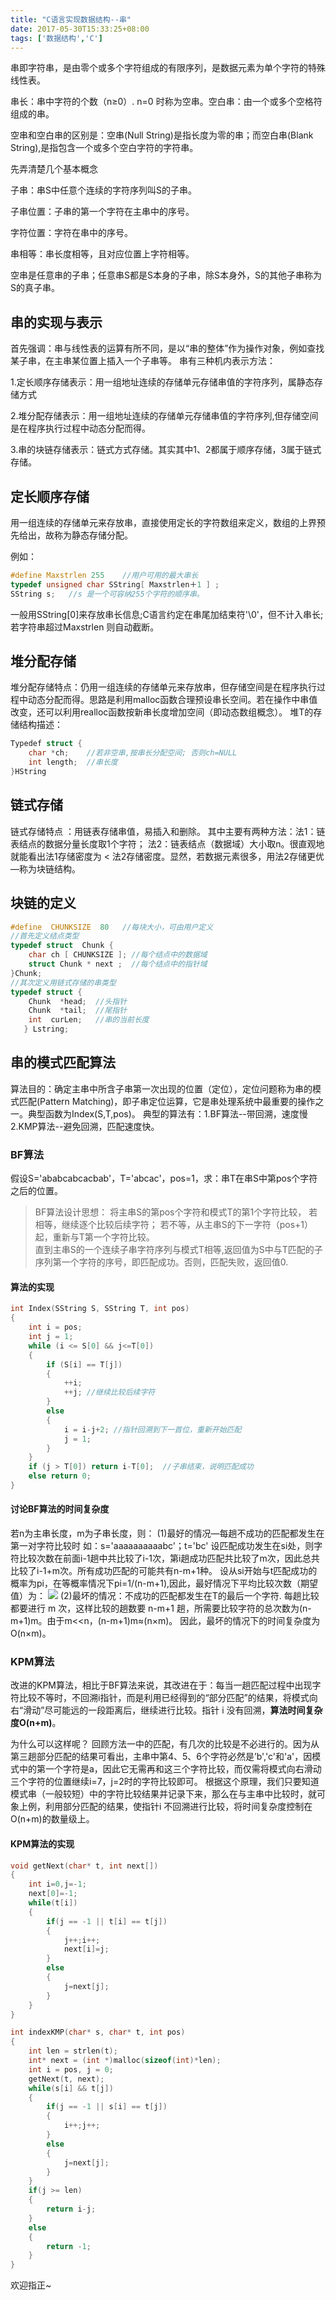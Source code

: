 ```yaml
---
title: "C语言实现数据结构--串"
date: 2017-05-30T15:33:25+08:00
tags: ['数据结构','C']
---
```

串即字符串，是由零个或多个字符组成的有限序列，是数据元素为单个字符的特殊线性表。

串长：串中字符的个数（n≥0）. n=0 时称为空串。空白串：由一个或多个空格符组成的串。

空串和空白串的区别是：空串(Null String)是指长度为零的串；而空白串(Blank String),是指包含一个或多个空白字符的字符串。

<!--more-->

先弄清楚几个基本概念

子串：串S中任意个连续的字符序列叫S的子串。

子串位置：子串的第一个字符在主串中的序号。

字符位置：字符在串中的序号。

串相等：串长度相等，且对应位置上字符相等。

空串是任意串的子串；任意串S都是S本身的子串，除S本身外，S的其他子串称为S的真子串。

## 串的实现与表示
首先强调：串与线性表的运算有所不同，是以“串的整体”作为操作对象，例如查找某子串，在主串某位置上插入一个子串等。
串有三种机内表示方法：

1.定长顺序存储表示：用一组地址连续的存储单元存储串值的字符序列，属静态存储方式

2.堆分配存储表示：用一组地址连续的存储单元存储串值的字符序列,但存储空间是在程序执行过程中动态分配而得。

3.串的块链存储表示：链式方式存储。其实其中1、2都属于顺序存储，3属于链式存储。

## 定长顺序存储
用一组连续的存储单元来存放串，直接使用定长的字符数组来定义，数组的上界预先给出，故称为静态存储分配。

例如：
```C
#define Maxstrlen 255    //用户可用的最大串长
typedef unsigned char SString[ Maxstrlen＋1 ] ;   
SString s;   //s 是一个可容纳255个字符的顺序串。
```
一般用SString[0]来存放串长信息;C语言约定在串尾加结束符'\0'，但不计入串长;若字符串超过Maxstrlen 则自动截断。

## 堆分配存储
堆分配存储特点：仍用一组连续的存储单元来存放串，但存储空间是在程序执行过程中动态分配而得。思路是利用malloc函数合理预设串长空间。若在操作中串值改变，还可以利用realloc函数按新串长度增加空间（即动态数组概念）。
堆T的存储结构描述：
```C
Typedef struct {
    char *ch;    //若非空串,按串长分配空间; 否则ch=NULL
    int length;  //串长度
}HString

```
## 链式存储
链式存储特点 ：用链表存储串值，易插入和删除。
其中主要有两种方法：法1：链表结点的数据分量长度取1个字符； 法2：链表结点（数据域）大小取n。很直观地就能看出法1存储密度为 < 法2存储密度。显然，若数据元素很多，用法2存储更优—称为块链结构。

## 块链的定义
```C
#define  CHUNKSIZE  80   //每块大小，可由用户定义
//首先定义结点类型
typedef struct  Chunk {
    char ch [ CHUNKSIZE ]; //每个结点中的数据域
    struct Chunk * next ;  //每个结点中的指针域
}Chunk;
//其次定义用链式存储的串类型
typedef struct {
    Chunk  *head;  //头指针
    Chunk  *tail;  //尾指针
    int  curLen;   //串的当前长度
   } Lstring;
```

## 串的模式匹配算法
算法目的：确定主串中所含子串第一次出现的位置（定位），定位问题称为串的模式匹配(Pattern Matching)，即子串定位运算，它是串处理系统中最重要的操作之一。典型函数为Index(S,T,pos)。
典型的算法有：1.BF算法--带回溯，速度慢 2.KMP算法--避免回溯，匹配速度快。

### BF算法
假设S='ababcabcacbab'，T='abcac'，pos=1，求：串T在串S中第pos个字符之后的位置。

> BF算法设计思想：
将主串S的第pos个字符和模式T的第1个字符比较，
若相等，继续逐个比较后续字符；
若不等，从主串S的下一字符（pos+1）起，重新与T第一个字符比较。  
直到主串S的一个连续子串字符序列与模式T相等,返回值为S中与T匹配的子序列第一个字符的序号，即匹配成功。否则，匹配失败，返回值0.

#### 算法的实现
```C
int Index(SString S, SString T, int pos)
{    
    int i = pos;
    int j = 1;
    while (i <= S[0] && j<=T[0])
    {
        if (S[i] == T[j])
        {
            ++i;
            ++j; //继续比较后续字符
        }
        else
        {
            i = i-j+2; //指针回溯到下一首位，重新开始匹配
            j = 1;
        }
    }
    if (j > T[0]) return i-T[0];  //子串结束，说明匹配成功
    else return 0;
}

```
#### 讨论BF算法的时间复杂度
若n为主串长度，m为子串长度，则：
(1)最好的情况—每趟不成功的匹配都发生在第一对字符比较时
如：s='aaaaaaaaaabc'；t='bc'
设匹配成功发生在si处，则字符比较次数在前面i-1趟中共比较了i-1次，第i趟成功匹配共比较了m次，因此总共比较了i-1+m次。所有成功匹配的可能共有n-m+1种。
设从si开始与t匹配成功的概率为pi，在等概率情况下pi=1/(n-m+1),因此，最好情况下平均比较次数（期望值）为：
![](http://ojzeprg7w.bkt.clouddn.com/%E4%B8%B21.JPG)
(2)最坏的情况：不成功的匹配都发生在T的最后一个字符.
每趟比较都要进行 m 次，这样比较的趟数要 n-m+1 趟，所需要比较字符的总次数为(n-m+1)m。由于m<<n，(n-m+1)m≈(n×m)。
因此，最坏的情况下的时间复杂度为 O(n×m)。

### KPM算法
改进的KPM算法，相比于BF算法来说，其改进在于：每当一趟匹配过程中出现字符比较不等时，不回溯i指针，而是利用已经得到的“部分匹配”的结果，将模式向右“滑动”尽可能远的一段距离后，继续进行比较。指针 i 没有回溯，**算法时间复杂度O(n+m)**。

为什么可以这样呢？
回顾方法一中的匹配，有几次的比较是不必进行的。因为从第三趟部分匹配的结果可看出，主串中第4、5、6个字符必然是’b','c'和'a'，因模式中的第一个字符是a，因此它无需再和这三个字符比较，而仅需将模式向右滑动三个字符的位置继续i=7，j=2时的字符比较即可。
根据这个原理，我们只要知道模式串（一般较短）中的字符比较结果并记录下来，那么在与主串中比较时，就可象上例，利用部分匹配的结果，使指针i 不回溯进行比较，将时间复杂度控制在O(n+m)的数量级上。

#### KPM算法的实现
```C
void getNext(char* t, int next[])
{
    int i=0,j=-1;
    next[0]=-1;
    while(t[i])
    {
        if(j == -1 || t[i] == t[j])
        {
            j++;i++;
            next[i]=j;
        }
        else
        {
            j=next[j];
        }
    }
}

int indexKMP(char* s, char* t, int pos)
{
    int len = strlen(t);
    int* next = (int *)malloc(sizeof(int)*len);
    int i = pos, j = 0;
    getNext(t, next);
    while(s[i] && t[j])
    {
        if(j == -1 || s[i] == t[j])
        {
            i++;j++;
        }
        else
        {
            j=next[j];
        }
    }
    if(j >= len)
    {
        return i-j;
    }
    else
    {
        return -1;
    }
}
```
欢迎指正~
